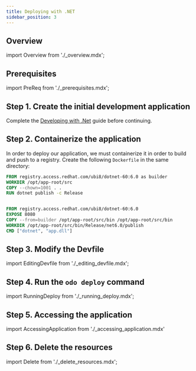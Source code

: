 ```yaml
---
title: Deploying with .NET
sidebar_position: 3
---
```


## Overview

import Overview from './_overview.mdx';

<Overview/>

## Prerequisites

import PreReq from './_prerequisites.mdx';

<PreReq/>

## Step 1. Create the initial development application

Complete the [Developing with .Net](/docs/user-guides/quickstart/dotnet) guide before continuing.

## Step 2. Containerize the application

In order to deploy our application, we must containerize it in order to build and push to a registry. Create the following `Dockerfile` in the same directory:

```dockerfile
FROM registry.access.redhat.com/ubi8/dotnet-60:6.0 as builder
WORKDIR /opt/app-root/src
COPY --chown=1001 . .
RUN dotnet publish -c Release


FROM registry.access.redhat.com/ubi8/dotnet-60:6.0
EXPOSE 8080
COPY --from=builder /opt/app-root/src/bin /opt/app-root/src/bin
WORKDIR /opt/app-root/src/bin/Release/net6.0/publish
CMD ["dotnet", "app.dll"]
```

## Step 3. Modify the Devfile

import EditingDevfile from './_editing_devfile.mdx';

<EditingDevfile name="dotnet" port="8080"/>


## Step 4. Run the `odo deploy` command

import RunningDeploy from './_running_deploy.mdx';

<RunningDeploy name="dotnet"/>


## Step 5. Accessing the application

import AccessingApplication from './_accessing_application.mdx'

<AccessingApplication name="dotnet" displayName=".NET 6.0" language=".NET" projectType="dotnet" description="Stack with .NET 6.0" tags=".NET" version="1.0.2"/>

## Step 6. Delete the resources

import Delete from './_delete_resources.mdx';

<Delete/>